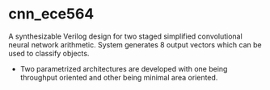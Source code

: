 # cnn_ece564

A synthesizable Verilog design for two staged simplified convolutional neural network arithmetic. 
System generates 8 output vectors which can be used to classify objects.

- Two parametrized architectures are developed with one being throughput oriented and other being minimal area oriented.
